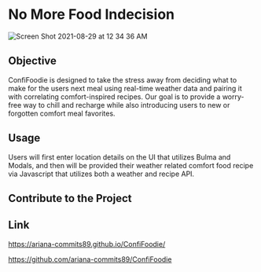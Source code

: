 # No More Food Indecision

![Screen Shot 2021-08-29 at 12 34 36 AM](https://user-images.githubusercontent.com/85209802/131241102-5fa3c41e-11ff-4789-895f-18b855a801b5.png)

## Objective

ConfiFoodie is designed to take the stress away from deciding what to make for the users next meal using real-time weather data and pairing it with correlating comfort-inspired recipes. Our goal is to provide a worry-free way to chill and recharge while also introducing users to new or forgotten comfort meal favorites.

## Usage

Users will first enter location details on the UI that utilizes Bulma and Modals, and then will be provided their weather related comfort food recipe via Javascript that utilizes both a weather and recipe API.

## Contribute to the Project

## Link

https://ariana-commits89.github.io/ConfiFoodie/ 

https://github.com/ariana-commits89/ConfiFoodie